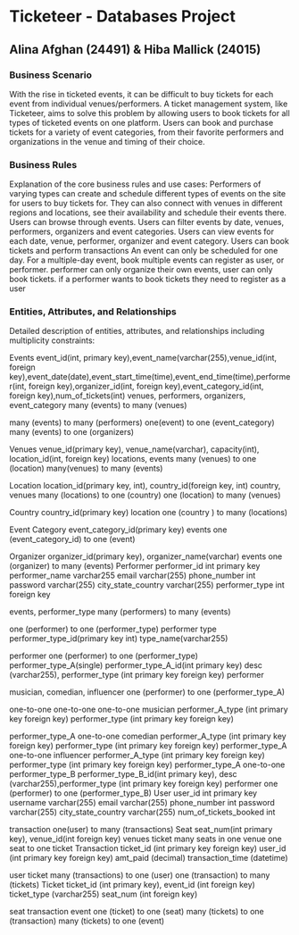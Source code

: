 # Ticketeer - Databases Project 
## Alina Afghan (24491) & Hiba Mallick (24015)

### Business Scenario
With the rise in ticketed events, it can be difficult to buy tickets for each event from individual venues/performers. A ticket management system, like Ticketeer, aims to solve this problem by allowing users to book tickets for all types of ticketed events on one platform. 
Users can book and purchase tickets for a variety of event categories, from their favorite performers and organizations in the venue and timing of their choice. 
### Business Rules
Explanation of the core business rules and use cases:
Performers of varying types can create and schedule different types of events on the site for users to buy tickets for. 
They can also connect with venues in different regions and locations, see their availability   and schedule their events there.
Users can browse through events.
Users can filter events by date, venues, performers, organizers and event categories.
Users can view events for each date, venue, performer, organizer and event category.
Users can book tickets and perform transactions
An event can only be scheduled for one day. For a multiple-day event, book multiple events
can register as user, or performer. performer can only organize their own events, user can only book tickets. if a performer wants to book tickets they need to register as a user


### Entities, Attributes, and Relationships
Detailed description of entities, attributes, and relationships including multiplicity constraints:

Events
event_id(int, primary key),event_name(varchar(255),venue_id(int, foreign key),event_date(date),event_start_time(time),event_end_time(time),performer(int, foreign key),organizer_id(int, foreign key),event_category_id(int, foreign key),num_of_tickets(int)
venues, performers, organizers, event_category
many (events) to many (venues)

many (events) to many (performers)
one(event) to one (event_category)
many (events) to one (organizers)

Venues
venue_id(primary key), venue_name(varchar), capacity(int), location_id(int, foreign key)
locations, events
many (venues) to one (location)
many(venues) to many (events)

Location
location_id(primary key, int), country_id(foreign key, int)
country, venues
many (locations) to one (country)
one (location) to many (venues)

Country
country_id(primary key)
location
one (country ) to many (locations)

Event Category
event_category_id(primary key)
events
one (event_category_id) to one (event)

Organizer
organizer_id(primary key), organizer_name(varchar)
events
one (organizer) to many (events)
Performer
performer_id int primary key
performer_name varchar255
email varchar(255)
phone_number int
password varchar(255)
city_state_country varchar(255)
performer_type int foreign key


events, performer_type
many (performers) to many (events)

one (performer) to one (performer_type)
performer type
performer_type_id(primary key int)
type_name(varchar255)


performer
one (performer) to one (performer_type)
performer_type_A(single)
performer_type_A_id(int primary key)
desc (varchar255),
performer_type (int primary key foreign key)
performer

musician, comedian, influencer
one (performer) to one (performer_type_A)

one-to-one
one-to-one
one-to-one
musician
performer_A_type (int primary key foreign key)
performer_type (int primary key foreign key)


performer_type_A
one-to-one
comedian
performer_A_type (int primary key foreign key)
performer_type (int primary key foreign key)
performer_type_A
one-to-one
influencer
performer_A_type (int primary key foreign key)
performer_type (int primary key foreign key)
performer_type_A
one-to-one
performer_type_B
performer_type_B_id(int primary key),
desc (varchar255),performer_type (int primary key foreign key)
performer
one (performer) to one (performer_type_B)
User
user_id int primary key
username varchar(255)
email varchar(255)
phone_number int
password varchar(255)
city_state_country varchar(255)
num_of_tickets_booked int


transaction
one(user) to many (transactions)
Seat
seat_num(int primary key), venue_id(int foreign key)
venues
ticket
many seats in one venue
one seat to one ticket
Transaction
ticket_id (int primary key foreign key)
user_id (int primary key foreign key)
amt_paid (decimal)
transaction_time (datetime)


user
ticket
many (transactions) to one (user)
one (transaction) to many (tickets)
Ticket
ticket_id (int primary key), event_id (int foreign key)
ticket_type (varchar255)
seat_num (int foreign key)


seat
transaction
event
one (ticket) to one (seat)
many (tickets) to one (transaction)
many (tickets) to one (event)


